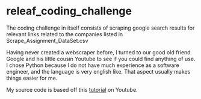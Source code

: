 # releaf_coding_challenge

The coding challenge in itself consists of scraping google search results for relevant links related to the companies
listed in Scrape_Assignment_DataSet.csv

Having never created a webscraper before, I turned to our good old friend Google and his little cousin Youtube to see
if you could find anything of use. I chose Python because I do not have much experience as a software engineer, and the 
language is very english like. That aspect usually makes things easier for me. 

My source code is based off this <a href="https://www.youtube.com/watch?v=EELySnTPeyw">tutorial</a> on Youtube.
